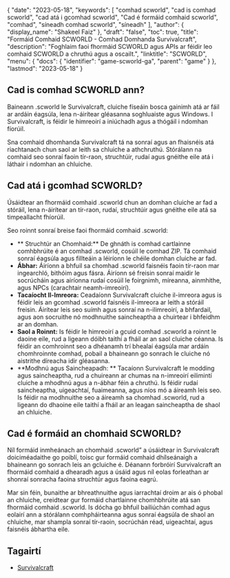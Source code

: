 {
  "date": "2023-05-18",
  "keywords": [
"comhad scworld",
"cad is comhad scworld",
"cad atá i gcomhad scworld",
"Cad é formáid comhaid scworld",
"comhad",
"síneadh comhad scworld",
"síneadh"
],
  "author": {
    "display_name": "Shakeel Faiz"
},
  "draft": "false",
  "toc": true,
  "title": "Formáid Comhaid SCWORLD - Comhad Domhanda Survivalcraft",
  "description": "Foghlaim faoi fhormáid SCWORLD agus APIs ar féidir leo comhaid SCWORLD a chruthú agus a oscailt.",
  "linktitle": "SCWORLD",
  "menu": {
    "docs": {
      "identifier": "game-scworld-ga",
      "parent": "game"
}
},
  "lastmod": "2023-05-18"
}

## Cad is comhad SCWORLD ann?

Baineann .scworld le Survivalcraft, cluiche físeáin bosca gainimh atá ar fáil ar ardáin éagsúla, lena n-áirítear gléasanna soghluaiste agus Windows. I Survivalcraft, is féidir le himreoirí a iniúchadh agus a thógáil i ndomhan fíorúil.

Sna comhaid dhomhanda Survivalcraft tá na sonraí agus an fhaisnéis atá riachtanach chun saol ar leith sa chluiche a athchruthú. Stórálann na comhaid seo sonraí faoin tír-raon, struchtúir, rudaí agus gnéithe eile atá i láthair i ndomhan an chluiche.

## Cad atá i gcomhad SCWORLD?

Úsáidtear an fhormáid comhaid .scworld chun an domhan cluiche ar fad a stóráil, lena n-áirítear an tír-raon, rudaí, struchtúir agus gnéithe eile atá sa timpeallacht fhíorúil.

Seo roinnt sonraí breise faoi fhormáid comhaid .scworld:

- ** Struchtúr an Chomhaid:** De ghnáth is comhad cartlainne comhbhrúite é an comhad .scworld, cosúil le comhad ZIP. Tá comhaid sonraí éagsúla agus fillteáin a léiríonn le chéile domhan cluiche ar fad.
- **Ábhar:** Áiríonn a bhfuil sa chomhad .scworld faisnéis faoin tír-raon mar ingearchló, bithóim agus fásra. Áiríonn sé freisin sonraí maidir le socrúcháin agus airíonna rudaí cosúil le foirgnimh, míreanna, ainmhithe, agus NPCs (carachtair neamh-imreoirí).
- **Tacaíocht Il-Imreora:** Ceadaíonn Survivalcraft cluiche il-imreora agus is féidir leis an gcomhad .scworld faisnéis il-imreora ar leith a stóráil freisin. Áirítear leis seo suímh agus sonraí na n-ilimreoirí, a bhfardail, agus aon socruithe nó modhnuithe saincheaptha a chuirtear i bhfeidhm ar an domhan.
- **Saol a Roinnt:** Is féidir le himreoirí a gcuid comhad .scworld a roinnt le daoine eile, rud a ligeann dóibh taithí a fháil ar an saol cluiche céanna. Is féidir an comhroinnt seo a dhéanamh trí bhealaí éagsúla mar ardáin chomhroinnte comhad, pobail a bhaineann go sonrach le cluiche nó aistrithe díreacha idir gléasanna.
- **Modhnú agus Saincheapadh: ** Tacaíonn Survivalcraft le modding agus saincheaptha, rud a chuireann ar chumas na n-imreoirí eilimintí cluiche a mhodhnú agus a n-ábhar féin a chruthú. Is féidir rudaí saincheaptha, uigeachtaí, fuaimeanna, agus níos mó a áireamh leis seo. Is féidir na modhnuithe seo a áireamh sa chomhad .scworld, rud a ligeann do dhaoine eile taithí a fháil ar an leagan saincheaptha de shaol an chluiche.

## Cad é formáid an chomhaid SCWORLD?

Níl formáid inmheánach an chomhaid .scworld” a úsáidtear in Survivalcraft doiciméadaithe go poiblí, toisc gur formáid comhaid dhílseánaigh a bhaineann go sonrach leis an gcluiche é. Déanann forbróirí Survivalcraft an fhormáid comhaid a dhearadh agus a úsáid agus níl eolas forleathan ar shonraí sonracha faoina struchtúr agus faoina eagrú.

Mar sin féin, bunaithe ar bhreathnuithe agus iarrachtaí droim ar ais ó phobal an chluiche, creidtear gur formáid chartlainne chomhbhrúite atá san fhormáid comhaid .scworld. Is dócha go bhfuil bailiúchán comhad agus eolairí ann a stórálann comhpháirteanna agus sonraí éagsúla de shaol an chluiche, mar shampla sonraí tír-raoin, socrúchán réad, uigeachtaí, agus faisnéis ábhartha eile.

## Tagairtí
* [Survivalcraft](https://ga.wikipedia.org/wiki/Survivalcraft)


